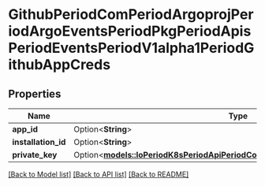 # GithubPeriodComPeriodArgoprojPeriodArgoEventsPeriodPkgPeriodApisPeriodEventsPeriodV1alpha1PeriodGithubAppCreds

## Properties

Name | Type | Description | Notes
------------ | ------------- | ------------- | -------------
**app_id** | Option<**String**> |  | [optional]
**installation_id** | Option<**String**> |  | [optional]
**private_key** | Option<[**models::IoPeriodK8sPeriodApiPeriodCorePeriodV1PeriodSecretKeySelector**](io.k8s.api.core.v1.SecretKeySelector.md)> |  | [optional]

[[Back to Model list]](../README.md#documentation-for-models) [[Back to API list]](../README.md#documentation-for-api-endpoints) [[Back to README]](../README.md)


